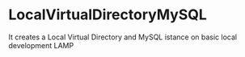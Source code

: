 # LocalVirtualDirectoryMySQL
It creates a Local Virtual Directory and MySQL istance on basic local development LAMP
